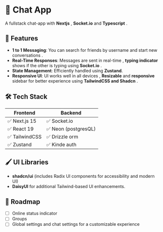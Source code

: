 # 💬 Chat App

A fullstack chat-app with **Nextjs** , **Socket.io** and **Typescript** .

## 🚀 Features
- **1 to 1 Messaging**: You can search for friends by username and start new conversations .
- **Real-Time Responses**: Messages are sent in real-time , **typing indicator** shows if the other is typing using **Socket.io** .
- **State Management**: Efficiently handled using **Zustand**.
- **Responsive UI**: UI works well in all devices , **Resizable** and **responsive** sidebar for better experience using **TailwindCSS and Shadcn** .

## 🛠 Tech Stack
| Frontend | Backend | 
|----------| ---------- |
| ✅ Next.js 15 | ✅ Socket.io |
| ✅ React 19 | ✅ Neon (postgresQL) | 
| ✅ TailwindCSS | ✅ Drizzle orm |
| ✅ Zustand | ✅ Kinde auth |

## 🖌 UI Libraries
- **shadcn/ui** (includes Radix UI components for accessibility and modern UI)
- **DaisyUI** for additional Tailwind-based UI enhancements.

## 📌 Roadmap
- [ ] Online status indicator
- [ ] Groups
- [ ] Global settings and chat settings for a customizable experience
